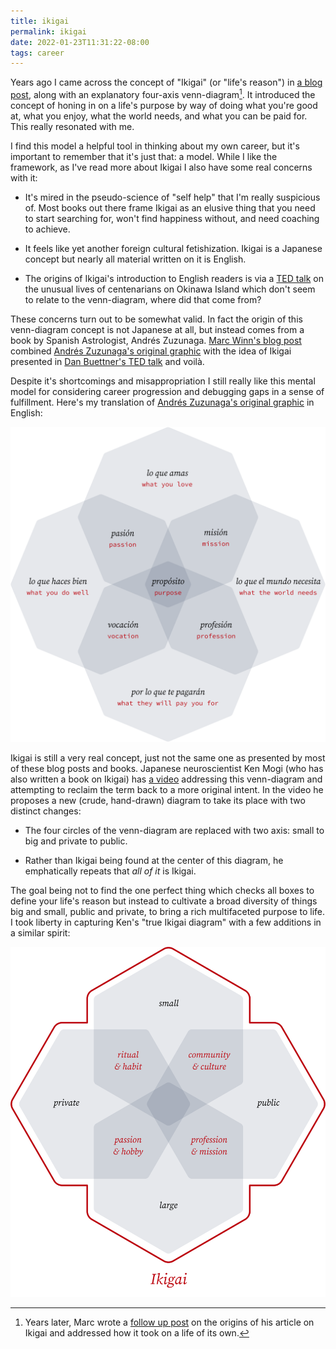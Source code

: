 ```yaml
---
title: ikigai
permalink: ikigai
date: 2022-01-23T11:31:22-08:00
tags: career
---
```


Years ago I came across the concept of "Ikigai" (or "life's reason") in [a blog
post][marc winn's blog post], along with an explanatory four-axis
venn-diagram[^meme seeding]. It introduced the concept of honing in on a life's
purpose by way of doing what you're good at, what you enjoy, what the world
needs, and what you can be paid for. This really resonated with me.

[^meme seeding]: Years later, Marc wrote a [follow up
post][marc winn's follow up] on the origins of his article on Ikigai and
addressed how it took on a life of its own.

I find this model a helpful tool in thinking about my own career, but it's
important to remember that it's just that: a model. While I like the framework,
as I've read more about Ikigai I also have some real concerns with it:

- It's mired in the pseudo-science of "self help" that I'm really suspicious of.
  Most books out there frame Ikigai as an elusive thing that you need to start
  searching for, won't find happiness without, and need coaching to achieve.

- It feels like yet another foreign cultural fetishization. Ikigai is a Japanese
  concept but nearly all material written on it is English.

- The origins of Ikigai's introduction to English readers is via a [TED
  talk][dan buettner's ted talk] on the unusual lives of centenarians on Okinawa
  Island which don't seem to relate to the venn-diagram, where did that come
  from?

These concerns turn out to be somewhat valid. In fact the origin of this
venn-diagram concept is not Japanese at all, but instead comes from a book by
Spanish Astrologist, Andrés Zuzunaga. [Marc Winn's blog post] combined [Andrés
Zuzunaga's original graphic] with the idea of Ikigai presented in [Dan
Buettner's TED talk] and voilà.

Despite it's shortcomings and misappropriation I still really like this mental
model for considering career progression and debugging gaps in a sense of
fulfillment. Here's my translation of [Andrés Zuzunaga's original graphic] in
English:

![purpose.svg](../media/82b332968f3e80ff.svg)

Ikigai is still a very real concept, just not the same one as presented by most
of these blog posts and books. Japanese neuroscientist Ken Mogi (who has also
written a book on Ikigai) has [a video][ken mogi's video] addressing this
venn-diagram and attempting to reclaim the term back to a more original intent.
In the video he proposes a new (crude, hand-drawn) diagram to take its place
with two distinct changes:

- The four circles of the venn-diagram are replaced with two axis: small to big
  and private to public.

- Rather than Ikigai being found at the center of this diagram, he emphatically
  repeats that _all of it_ is Ikigai.

The goal being not to find the one perfect thing which checks all boxes to
define your life's reason but instead to cultivate a broad diversity of things
big and small, public and private, to bring a rich multifaceted purpose to life.
I took liberty in capturing Ken's "true Ikigai diagram" with a few additions in
a similar spirit:

![ikagai.svg](../media/2323a938a1a47935.svg)

[marc winn's blog post]: https://theviewinside.me/what-is-your-ikigai/
[marc winn's follow up]: https://theviewinside.me/meme-seeding/
[dan buettner's ted talk]:
  http://www.ted.com/talks/dan_buettner_how_to_live_to_be_100
[andrés zuzunaga's original graphic]: https://www.cosmograma.com/proposito.php
[ken mogi's video]: https://youtu.be/a_2RIydy_NQ
